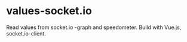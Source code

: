 # values-socket.io
Read values from socket.io -graph and speedometer.
Build with Vue.js, socket.io-client.
